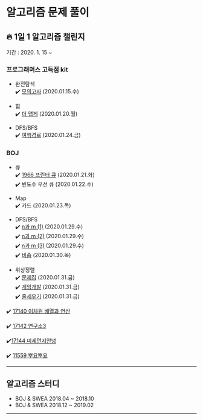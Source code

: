 # 알고리즘 문제 풀이   
## :fire: 1일 1 알고리즘 챌린지
기간 : 2020. 1. 15 ~   

### 프로그래머스 고득점 kit  
* 완전탐색  
:heavy_check_mark: [모의고사](https://github.com/hwang11/Algorithm-problem-solving/blob/master/src/Programmers/%EC%99%84%EC%A0%84%ED%83%90%EC%83%89/q1.java) (2020.01.15.수)

* 힙  
:heavy_check_mark: [더 맵게](https://github.com/hwang11/Algorithm-problem-solving/blob/master/src/Programmers/%ED%9E%99/q1.java) (2020.01.20.월)  

* DFS/BFS  
:heavy_check_mark: [여행경로](https://hwang11.github.io/%EC%95%8C%EA%B3%A0%EB%A6%AC%EC%A6%98/2020/01/24/%EC%95%8C%EA%B3%A0%EB%A6%AC%EC%A6%98-%ED%94%84%EB%A1%9C%EA%B7%B8%EB%9E%98%EB%A8%B8%EC%8A%A4-%EC%97%AC%ED%96%89%EA%B2%BD%EB%A1%9C/) (2020.01.24.금)  




### BOJ 
* 큐  
:heavy_check_mark: [1966 프린터 큐](https://github.com/hwang11/Algorithm-problem-solving/blob/master/src/StackQueue/B1966.java) (2020.01.21.화)  
:heavy_check_mark: 빈도수 우선 큐 (2020.01.22.수) 

* Map  
:heavy_check_mark: 카드 (2020.01.23.목)  

* DFS/BFS  
:heavy_check_mark: [n과 m (1)](https://github.com/hwang11/Algorithm-problem-solving/blob/master/src/permu/B15649.java) (2020.01.29.수)  
:heavy_check_mark: [n과 m (2)](https://github.com/hwang11/Algorithm-problem-solving/blob/master/src/permu/B15650.java) (2020.01.29.수)  
:heavy_check_mark: [n과 m (3)](https://github.com/hwang11/Algorithm-problem-solving/blob/master/src/permu/B15651.java) (2020.01.29.수)  
:heavy_check_mark: [비숍](https://hwang11.github.io/%EC%95%8C%EA%B3%A0%EB%A6%AC%EC%A6%98/2020/01/30/%EC%95%8C%EA%B3%A0%EB%A6%AC%EC%A6%98-1799-%EB%B9%84%EC%88%8D/) (2020.01.30.목)  

* 위상정렬  
:heavy_check_mark: [문제집](https://hwang11.github.io/%EC%95%8C%EA%B3%A0%EB%A6%AC%EC%A6%98/2020/01/31/%EC%95%8C%EA%B3%A0%EB%A6%AC%EC%A6%98-1766-%EB%AC%B8%EC%A0%9C%EC%A7%91/) (2020.01.31.금)  
:heavy_check_mark: [게임개발](https://hwang11.github.io/%EC%95%8C%EA%B3%A0%EB%A6%AC%EC%A6%98/2020/01/31/%EC%95%8C%EA%B3%A0%EB%A6%AC%EC%A6%98-%EA%B2%8C%EC%9E%84%EA%B0%9C%EB%B0%9C/) (2020.01.31.금)  
:heavy_check_mark: [줄세우기](https://github.com/hwang11/Algorithm-problem-solving/blob/master/src/BOJ/B2252.java) (2020.01.31.금)

:heavy_check_mark: [17140 이차원 배열과 연산](https://hwang11.github.io/%EC%95%8C%EA%B3%A0%EB%A6%AC%EC%A6%98/2019/10/03/%EC%95%8C%EA%B3%A0%EB%A6%AC%EC%A6%98-17140-%EC%9D%B4%EC%B0%A8%EC%9B%90-%EB%B0%B0%EC%97%B4%EA%B3%BC-%EC%97%B0%EC%82%B0/)  

:heavy_check_mark: [17142 연구소3](https://hwang11.github.io/%EC%95%8C%EA%B3%A0%EB%A6%AC%EC%A6%98/2019/09/30/%EC%95%8C%EA%B3%A0%EB%A6%AC%EC%A6%98-17142-%EC%97%B0%EA%B5%AC%EC%86%8C3/)  

:heavy_check_mark:[17144 미세먼지안녕](https://hwang11.github.io/%EC%95%8C%EA%B3%A0%EB%A6%AC%EC%A6%98/2019/07/22/%EC%95%8C%EA%B3%A0%EB%A6%AC%EC%A6%98-17144-%EB%AF%B8%EC%84%B8%EB%A8%BC%EC%A7%80%EC%95%88%EB%85%95/)  

:heavy_check_mark: [11559 뿌요뿌요](https://hwang11.github.io/%EC%95%8C%EA%B3%A0%EB%A6%AC%EC%A6%98/2019/03/31/%EC%95%8C%EA%B3%A0%EB%A6%AC%EC%A6%98-11559-%EB%BF%8C%EC%9A%94%EB%BF%8C%EC%9A%94/)  

--------------------------------------------
## 알고리즘 스터디 
* BOJ & SWEA 2018.04 ~ 2018.10  
* BOJ & SWEA 2018.12 ~ 2019.02
--------------------------------------------






